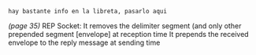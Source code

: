 `hay bastante info en la libreta, pasarlo aqui`

*(page 35)*
REP Socket:
It removes the delimiter segment (and only other prepended segment [envelope] at reception time
It prepends the received envelope to the reply message at sending time
